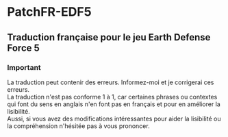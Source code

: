 # PatchFR-EDF5
## Traduction française pour le jeu Earth Defense Force 5

### Important
La traduction peut contenir des erreurs. Informez-moi et je corrigerai ces erreurs.
</br>
La traduction n'est pas conforme 1 à 1, car certaines phrases ou contextes qui font du sens en anglais n'en font pas en français et pour en améliorer la lisibilité.
</br>
Aussi, si vous avez des modifications intéressantes pour aider la lisibilité ou la compréhension n'hésitée pas à vous prononcer.

